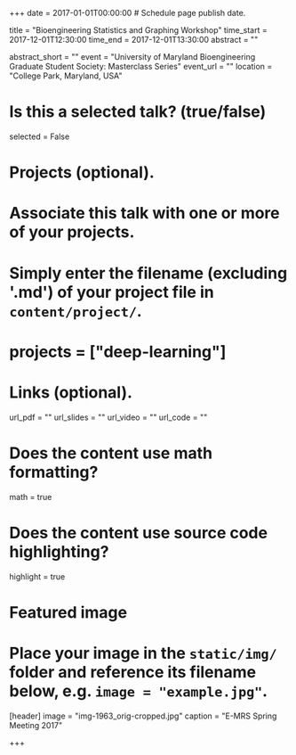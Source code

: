 +++
date = 2017-01-01T00:00:00  # Schedule page publish date.

title = "Bioengineering Statistics and Graphing Workshop"
time_start = 2017-12-01T12:30:00
time_end = 2017-12-01T13:30:00
abstract = ""

abstract_short = ""
event = "University of Maryland Bioengineering Graduate Student Society: Masterclass Series"
event_url = ""
location = "College Park, Maryland, USA"

# Is this a selected talk? (true/false)
selected = False

# Projects (optional).
#   Associate this talk with one or more of your projects.
#   Simply enter the filename (excluding '.md') of your project file in `content/project/`.
#   projects = ["deep-learning"]

# Links (optional).
url_pdf = ""
url_slides = ""
url_video = ""
url_code = ""

# Does the content use math formatting?
math = true

# Does the content use source code highlighting?
highlight = true

# Featured image
# Place your image in the `static/img/` folder and reference its filename below, e.g. `image = "example.jpg"`.
[header]
image = "img-1963_orig-cropped.jpg"
caption = "E-MRS Spring Meeting 2017"

+++
